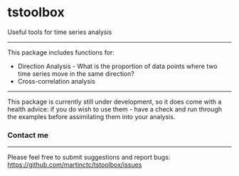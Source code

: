# tstoolbox
Useful tools for time series analysis

---

This package includes functions for:
* Direction Analysis - What is the proportion of data points where two time series move in the same direction?
* Cross-correlation analysis


---

This package is currently still under development, so it does come with a health advice: if you do wish to use them - have a check and run through the examples before assimilating them into your analysis. 

### Contact me
---
Please feel free to submit suggestions and report bugs: <https://github.com/martinctc/tstoolbox/issues>
